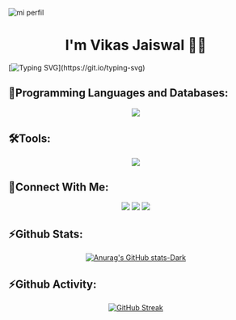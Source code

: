 ![mi perfil](https://miro.medium.com/v2/resize:fit:1400/0*kG-9BQIyUm8MblpZ.png)

# <div align='center'> I'm Vikas Jaiswal 🧑‍💻 </div>

[![Typing SVG](https://readme-typing-svg.demolab.com?font=Jetbrains+Mono&size=45&duration=3000&pause=1000&color=4184F4&center=true&vCenter=true&random=false&width=1500&lines=An+Aspiring+Android+Developer!;Developing+Android+Applications+using+Jetpack+Compose!;I+can+fix+your+bugs%2C+not+your+laptop!)](https://git.io/typing-svg)
## 👾Programming Languages and Databases:

<p align="center"> <a href="#"><img src="https://skillicons.dev/icons?i=kotlin,java,python,mysql,firebase"> </a> </p>

## 🛠️Tools:

<p align="center"> <a href="#"><img src="https://skillicons.dev/icons?i=androidstudio,vscode,git,github,postman"> </a> </p>


## 🔗Connect With Me:

<p align="center">
   <a href="mailto:vikasjaiswal.coder@gmail.com"><img src="https://skillicons.dev/icons?i=gmail"></a>
   <a href="https://www.linkedin.com/in/v1kasjaiswal/"><img src="https://skillicons.dev/icons?i=linkedin"></a>
   <a href="https://www.instagram.com/v1kasjaiswal/"><img src="https://skillicons.dev/icons?i=instagram"></a>
</p>

## ⚡Github Stats:
<div align="center">
    
[![Anurag's GitHub stats-Dark](https://github-readme-stats.vercel.app/api?username=v1kasjaiswal&show_icons=true&theme=tokyonight&rank_icon=github)](https://github.com/v1kasjaiswal/github-readme-stats#gh-dark-mode-only)
</div>

## ⚡Github Activity:
<div align="center">
    
[![GitHub Streak](https://streak-stats.demolab.com?user=v1kasjaiswal&theme=tokyonight&date_format=M%20j%5B%2C%20Y%5D&card_width=470)](https://git.io/streak-stats)
</div>
